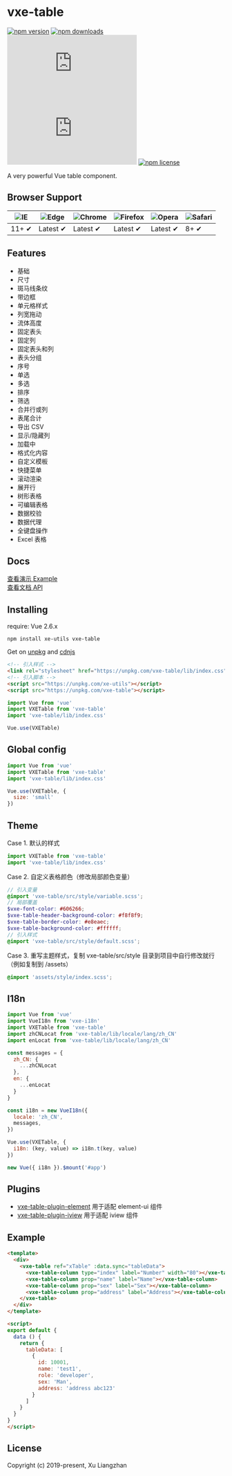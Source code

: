 # vxe-table

[![npm version](https://img.shields.io/npm/v/vxe-table.svg?style=flat-square)](https://www.npmjs.org/package/vxe-table)
[![npm downloads](https://img.shields.io/npm/dm/vxe-table.svg?style=flat-square)](http://npm-stat.com/charts.html?package=vxe-table)
[![gzip size: JS](http://img.badgesize.io/https://unpkg.com/vxe-table/lib/index.umd.min.js?compression=gzip&label=gzip%20size:%20JS)](http://img.badgesize.io/https://unpkg.com/vxe-table/lib/index.umd.min.js?compression=gzip&label=gzip%20size:%20JS)
[![gzip size: CSS](http://img.badgesize.io/https://unpkg.com/vxe-table/lib/index.css?compression=gzip&label=gzip%20size:%20CSS)](http://img.badgesize.io/https://unpkg.com/vxe-table/lib/index.css?compression=gzip&label=gzip%20size:%20CSS)
[![npm license](https://img.shields.io/github/license/mashape/apistatus.svg)](https://github.com/xuliangzhan/vxe-table/blob/master/LICENSE)

A very powerful Vue table component.

## Browser Support

![IE](https://raw.github.com/alrra/browser-logos/master/src/archive/internet-explorer_9-11/internet-explorer_9-11_48x48.png) | ![Edge](https://raw.github.com/alrra/browser-logos/master/src/edge/edge_48x48.png) | ![Chrome](https://raw.github.com/alrra/browser-logos/master/src/chrome/chrome_48x48.png) | ![Firefox](https://raw.github.com/alrra/browser-logos/master/src/firefox/firefox_48x48.png) | ![Opera](https://raw.github.com/alrra/browser-logos/master/src/opera/opera_48x48.png) | ![Safari](https://raw.github.com/alrra/browser-logos/master/src/safari/safari_48x48.png)
--- | --- | --- | --- | --- | --- |
11+ ✔ | Latest ✔ | Latest ✔ | Latest ✔ | Latest ✔ | 8+ ✔ |

## Features

* 基础
* 尺寸
* 斑马线条纹
* 带边框
* 单元格样式
* 列宽拖动
* 流体高度
* 固定表头
* 固定列
* 固定表头和列
* 表头分组
* 序号
* 单选
* 多选
* 排序
* 筛选
* 合并行或列
* 表尾合计
* 导出 CSV
* 显示/隐藏列
* 加载中
* 格式化内容
* 自定义模板
* 快捷菜单
* 滚动渲染
* 展开行
* 树形表格
* 可编辑表格
* 数据校验
* 数据代理
* 全键盘操作
* Excel 表格

## Docs

[查看演示 Example](https://xuliangzhan.github.io/vxe-table/)  
[查看文档 API](https://xuliangzhan.github.io/vxe-table/#/table/api)

## Installing

require: Vue 2.6.x

```shell
npm install xe-utils vxe-table
```

Get on [unpkg](https://unpkg.com/vxe-table/) and [cdnjs](https://cdn.jsdelivr.net/npm/vxe-table/)

```HTML
<!-- 引入样式 -->
<link rel="stylesheet" href="https://unpkg.com/vxe-table/lib/index.css">
<!-- 引入脚本 -->
<script src="https://unpkg.com/xe-utils"></script>
<script src="https://unpkg.com/vxe-table"></script>
```

```javascript
import Vue from 'vue'
import VXETable from 'vxe-table'
import 'vxe-table/lib/index.css'

Vue.use(VXETable)
```

## Global config

```javascript
import Vue from 'vue'
import VXETable from 'vxe-table'
import 'vxe-table/lib/index.css'

Vue.use(VXETable, {
  size: 'small'
})
```

## Theme

Case 1. 默认的样式

```javascript
import VXETable from 'vxe-table'
import 'vxe-table/lib/index.css'
```

Case 2. 自定义表格颜色（修改局部颜色变量）

```scss
// 引入变量
@import 'vxe-table/src/style/variable.scss';
// 局部覆盖
$vxe-font-color: #606266;
$vxe-table-header-background-color: #f8f8f9;
$vxe-table-border-color: #e8eaec;
$vxe-table-background-color: #ffffff;
// 引入样式
@import 'vxe-table/src/style/default.scss';
```

Case 3. 重写主题样式，复制 vxe-table/src/style 目录到项目中自行修改就行（例如复制到 /assets）

```scss
@import 'assets/style/index.scss';
```

## I18n

```javascript
import Vue from 'vue'
import VueI18n from 'vxe-i18n'
import VXETable from 'vxe-table'
import zhCNLocat from 'vxe-table/lib/locale/lang/zh_CN'
import enLocat from 'vxe-table/lib/locale/lang/zh_CN'

const messages = {
  zh_CN: {
    ...zhCNLocat
  },
  en: {
    ...enLocat
  }
}

const i18n = new VueI18n({
  locale: 'zh_CN',
  messages,
})

Vue.use(VXETable, {
  i18n: (key, value) => i18n.t(key, value)
})

new Vue({ i18n }).$mount('#app')
```

## Plugins

* [vxe-table-plugin-element](https://github.com/xuliangzhan/vxe-table-plugin-element) 用于适配 element-ui 组件
* [vxe-table-plugin-iview](https://github.com/xuliangzhan/vxe-table-plugin-iview) 用于适配 iview 组件

## Example

```html
<template>
  <div>
    <vxe-table ref="xTable" :data.sync="tableData">
      <vxe-table-column type="index" label="Number" width="80"></vxe-table-column>
      <vxe-table-column prop="name" label="Name"></vxe-table-column>
      <vxe-table-column prop="sex" label="Sex"></vxe-table-column>
      <vxe-table-column prop="address" label="Address"></vxe-table-column>
    </vxe-table>
  </div>
</template>

<script>
export default {
  data () {
    return {
      tableData: [
        {
          id: 10001,
          name: 'test1',
          role: 'developer',
          sex: 'Man',
          address: 'address abc123'
        }
      ]
    }
  }
}
</script>
```

## License

Copyright (c) 2019-present, Xu Liangzhan